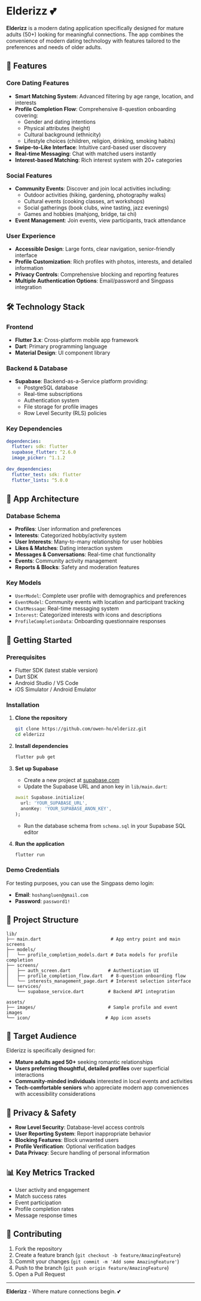 # Elderizz 💕

**Elderizz** is a modern dating application specifically designed for mature adults (50+) looking for meaningful connections. The app combines the convenience of modern dating technology with features tailored to the preferences and needs of older adults.

## 🌟 Features

### Core Dating Features
- **Smart Matching System**: Advanced filtering by age range, location, and interests
- **Profile Completion Flow**: Comprehensive 8-question onboarding covering:
  - Gender and dating intentions
  - Physical attributes (height)
  - Cultural background (ethnicity)
  - Lifestyle choices (children, religion, drinking, smoking habits)
- **Swipe-to-Like Interface**: Intuitive card-based user discovery
- **Real-time Messaging**: Chat with matched users instantly
- **Interest-based Matching**: Rich interest system with 20+ categories

### Social Features
- **Community Events**: Discover and join local activities including:
  - Outdoor activities (hiking, gardening, photography walks)
  - Cultural events (cooking classes, art workshops)
  - Social gatherings (book clubs, wine tasting, jazz evenings)
  - Games and hobbies (mahjong, bridge, tai chi)
- **Event Management**: Join events, view participants, track attendance

### User Experience
- **Accessible Design**: Large fonts, clear navigation, senior-friendly interface
- **Profile Customization**: Rich profiles with photos, interests, and detailed information
- **Privacy Controls**: Comprehensive blocking and reporting features
- **Multiple Authentication Options**: Email/password and Singpass integration

## 🛠️ Technology Stack

### Frontend
- **Flutter 3.x**: Cross-platform mobile app framework
- **Dart**: Primary programming language
- **Material Design**: UI component library

### Backend & Database
- **Supabase**: Backend-as-a-Service platform providing:
  - PostgreSQL database
  - Real-time subscriptions
  - Authentication system
  - File storage for profile images
  - Row Level Security (RLS) policies

### Key Dependencies
```yaml
dependencies:
  flutter: sdk: flutter
  supabase_flutter: ^2.6.0
  image_picker: ^1.1.2
  
dev_dependencies:
  flutter_test: sdk: flutter
  flutter_lints: ^5.0.0
```

## 📱 App Architecture

### Database Schema
- **Profiles**: User information and preferences
- **Interests**: Categorized hobby/activity system
- **User Interests**: Many-to-many relationship for user hobbies
- **Likes & Matches**: Dating interaction system
- **Messages & Conversations**: Real-time chat functionality
- **Events**: Community activity management
- **Reports & Blocks**: Safety and moderation features

### Key Models
- `UserModel`: Complete user profile with demographics and preferences
- `EventModel`: Community events with location and participant tracking
- `ChatMessage`: Real-time messaging system
- `Interest`: Categorized interests with icons and descriptions
- `ProfileCompletionData`: Onboarding questionnaire responses

## 🚀 Getting Started

### Prerequisites
- Flutter SDK (latest stable version)
- Dart SDK
- Android Studio / VS Code
- iOS Simulator / Android Emulator

### Installation

1. **Clone the repository**
   ```bash
   git clone https://github.com/owen-ho/elderizz.git
   cd elderizz
   ```

2. **Install dependencies**
   ```bash
   flutter pub get
   ```

3. **Set up Supabase**
   - Create a new project at [supabase.com](https://supabase.com)
   - Update the Supabase URL and anon key in `lib/main.dart`:
   ```dart
   await Supabase.initialize(
     url: 'YOUR_SUPABASE_URL',
     anonKey: 'YOUR_SUPABASE_ANON_KEY',
   );
   ```
   - Run the database schema from `schema.sql` in your Supabase SQL editor

4. **Run the application**
   ```bash
   flutter run
   ```

### Demo Credentials
For testing purposes, you can use the Singpass demo login:
- **Email**: `hoshangluen@gmail.com`
- **Password**: `password1!`

## 📁 Project Structure

```
lib/
├── main.dart                          # App entry point and main screens
├── models/
│   └── profile_completion_models.dart # Data models for profile completion
├── screens/
│   ├── auth_screen.dart              # Authentication UI
│   ├── profile_completion_flow.dart   # 8-question onboarding flow
│   └── interests_management_page.dart # Interest selection interface
└── services/
    └── supabase_service.dart         # Backend API integration

assets/
├── images/                           # Sample profile and event images
└── icon/                            # App icon assets
```

## 🎯 Target Audience

Elderizz is specifically designed for:
- **Mature adults aged 50+** seeking romantic relationships
- **Users preferring thoughtful, detailed profiles** over superficial interactions
- **Community-minded individuals** interested in local events and activities
- **Tech-comfortable seniors** who appreciate modern app conveniences with accessibility considerations

## 🔐 Privacy & Safety

- **Row Level Security**: Database-level access controls
- **User Reporting System**: Report inappropriate behavior
- **Blocking Features**: Block unwanted users
- **Profile Verification**: Optional verification badges
- **Data Privacy**: Secure handling of personal information

## 📊 Key Metrics Tracked

- User activity and engagement
- Match success rates
- Event participation
- Profile completion rates
- Message response times

## 🤝 Contributing

1. Fork the repository
2. Create a feature branch (`git checkout -b feature/AmazingFeature`)
3. Commit your changes (`git commit -m 'Add some AmazingFeature'`)
4. Push to the branch (`git push origin feature/AmazingFeature`)
5. Open a Pull Request

---

**Elderizz** - Where mature connections begin. 💕
